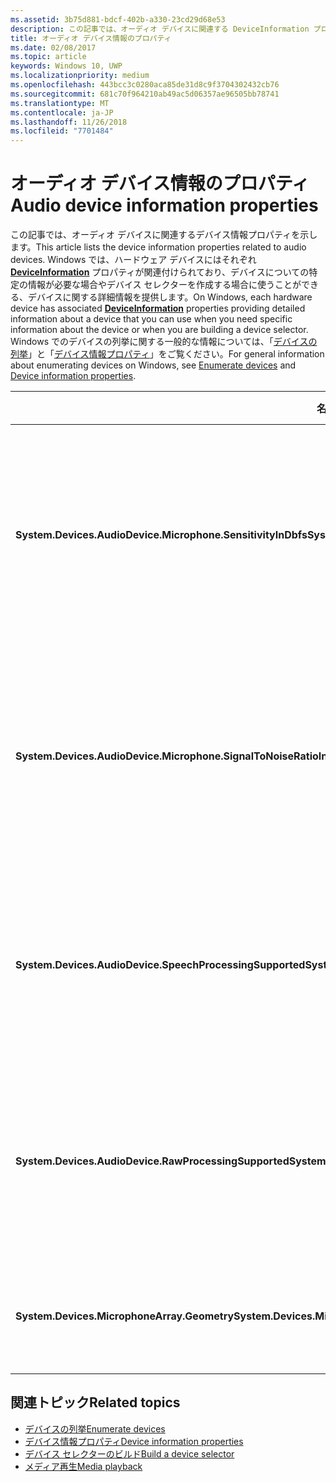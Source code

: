 ```yaml
---
ms.assetid: 3b75d881-bdcf-402b-a330-23cd29d68e53
description: この記事では、オーディオ デバイスに関連する DeviceInformation プロパティを示します。
title: オーディオ デバイス情報のプロパティ
ms.date: 02/08/2017
ms.topic: article
keywords: Windows 10, UWP
ms.localizationpriority: medium
ms.openlocfilehash: 443bcc3c0280aca85de31d8c9f3704302432cb76
ms.sourcegitcommit: 681c70f964210ab49ac5d06357ae96505bb78741
ms.translationtype: MT
ms.contentlocale: ja-JP
ms.lasthandoff: 11/26/2018
ms.locfileid: "7701484"
---
```

# <a name="audio-device-information-properties"></a><span data-ttu-id="fc1b2-104">オーディオ デバイス情報のプロパティ</span><span class="sxs-lookup"><span data-stu-id="fc1b2-104">Audio device information properties</span></span>

<span data-ttu-id="fc1b2-105">この記事では、オーディオ デバイスに関連するデバイス情報プロパティを示します。</span><span class="sxs-lookup"><span data-stu-id="fc1b2-105">This article lists the device information properties related to audio devices.</span></span> <span data-ttu-id="fc1b2-106">Windows では、ハードウェア デバイスにはそれぞれ [**DeviceInformation**](https://msdn.microsoft.com/library/windows/apps/BR225393) プロパティが関連付けられており、デバイスについての特定の情報が必要な場合やデバイス セレクターを作成する場合に使うことができる、デバイスに関する詳細情報を提供します。</span><span class="sxs-lookup"><span data-stu-id="fc1b2-106">On Windows, each hardware device has associated [**DeviceInformation**](https://msdn.microsoft.com/library/windows/apps/BR225393) properties providing detailed information about a device that you can use when you need specific information about the device or when you are building a device selector.</span></span> <span data-ttu-id="fc1b2-107">Windows でのデバイスの列挙に関する一般的な情報については、「[デバイスの列挙](../devices-sensors/enumerate-devices.md)」と「[デバイス情報プロパティ](../devices-sensors/device-information-properties.md)」をご覧ください。</span><span class="sxs-lookup"><span data-stu-id="fc1b2-107">For general information about enumerating devices on Windows, see [Enumerate devices](../devices-sensors/enumerate-devices.md) and [Device information properties](../devices-sensors/device-information-properties.md).</span></span>


|<span data-ttu-id="fc1b2-108">名前</span><span class="sxs-lookup"><span data-stu-id="fc1b2-108">Name</span></span>|<span data-ttu-id="fc1b2-109">種類</span><span class="sxs-lookup"><span data-stu-id="fc1b2-109">Type</span></span>|<span data-ttu-id="fc1b2-110">説明</span><span class="sxs-lookup"><span data-stu-id="fc1b2-110">Description</span></span>|
|------------------------------------------------------------|------------|------------------------------------------------------|
|**<span data-ttu-id="fc1b2-111">System.Devices.AudioDevice.Microphone.SensitivityInDbfs</span><span class="sxs-lookup"><span data-stu-id="fc1b2-111">System.Devices.AudioDevice.Microphone.SensitivityInDbfs</span></span>**|<span data-ttu-id="fc1b2-112">Double</span><span class="sxs-lookup"><span data-stu-id="fc1b2-112">Double</span></span>|<span data-ttu-id="fc1b2-113">フルスケール (dBFS) 単位を基準としてマイクの感度を指定します。</span><span class="sxs-lookup"><span data-stu-id="fc1b2-113">Specifies the microphone sensitivity in decibels relative to full scale (dBFS) units.</span></span>|
|**<span data-ttu-id="fc1b2-114">System.Devices.AudioDevice.Microphone.SignalToNoiseRatioInDb</span><span class="sxs-lookup"><span data-stu-id="fc1b2-114">System.Devices.AudioDevice.Microphone.SignalToNoiseRatioInDb</span></span>**|<span data-ttu-id="fc1b2-115">Double</span><span class="sxs-lookup"><span data-stu-id="fc1b2-115">Double</span></span>|<span data-ttu-id="fc1b2-116">デシベル (dB) 単位で測定されたマイクの信号雑音比 (SNR) を指定します。</span><span class="sxs-lookup"><span data-stu-id="fc1b2-116">Specifies the microphone signal to noise ratio (SNR) measured in decibel (dB) units.</span></span>|
|**<span data-ttu-id="fc1b2-117">System.Devices.AudioDevice.SpeechProcessingSupported</span><span class="sxs-lookup"><span data-stu-id="fc1b2-117">System.Devices.AudioDevice.SpeechProcessingSupported</span></span>**|<span data-ttu-id="fc1b2-118">Boolean</span><span class="sxs-lookup"><span data-stu-id="fc1b2-118">Boolean</span></span>|<span data-ttu-id="fc1b2-119">オーディオ デバイスが、音声処理をサポートするかどうかを示します。</span><span class="sxs-lookup"><span data-stu-id="fc1b2-119">Indicates whether the audio device supports speech processing.</span></span>|
|**<span data-ttu-id="fc1b2-120">System.Devices.AudioDevice.RawProcessingSupported</span><span class="sxs-lookup"><span data-stu-id="fc1b2-120">System.Devices.AudioDevice.RawProcessingSupported</span></span>**|<span data-ttu-id="fc1b2-121">Boolean</span><span class="sxs-lookup"><span data-stu-id="fc1b2-121">Boolean</span></span>|<span data-ttu-id="fc1b2-122">オーディオ デバイスが、raw 処理をサポートするかどうかを示します。</span><span class="sxs-lookup"><span data-stu-id="fc1b2-122">Indicates whether the audio device supports raw processing.</span></span>|
|**<span data-ttu-id="fc1b2-123">System.Devices.MicrophoneArray.Geometry</span><span class="sxs-lookup"><span data-stu-id="fc1b2-123">System.Devices.MicrophoneArray.Geometry</span></span>**|<span data-ttu-id="fc1b2-124">unsigned char[]</span><span class="sxs-lookup"><span data-stu-id="fc1b2-124">unsigned char[]</span></span>|<span data-ttu-id="fc1b2-125">マイク配列のジオメトリ データです。</span><span class="sxs-lookup"><span data-stu-id="fc1b2-125">Geometry data for a microphone array.</span></span>|

## <a name="related-topics"></a><span data-ttu-id="fc1b2-126">関連トピック</span><span class="sxs-lookup"><span data-stu-id="fc1b2-126">Related topics</span></span>

* [<span data-ttu-id="fc1b2-127">デバイスの列挙</span><span class="sxs-lookup"><span data-stu-id="fc1b2-127">Enumerate devices</span></span>](../devices-sensors/enumerate-devices.md)
* [<span data-ttu-id="fc1b2-128">デバイス情報プロパティ</span><span class="sxs-lookup"><span data-stu-id="fc1b2-128">Device information properties</span></span>](../devices-sensors/device-information-properties.md)
* [<span data-ttu-id="fc1b2-129">デバイス セレクターのビルド</span><span class="sxs-lookup"><span data-stu-id="fc1b2-129">Build a device selector</span></span>](../devices-sensors/build-a-device-selector.md)
* [<span data-ttu-id="fc1b2-130">メディア再生</span><span class="sxs-lookup"><span data-stu-id="fc1b2-130">Media playback</span></span>](media-playback.md)




